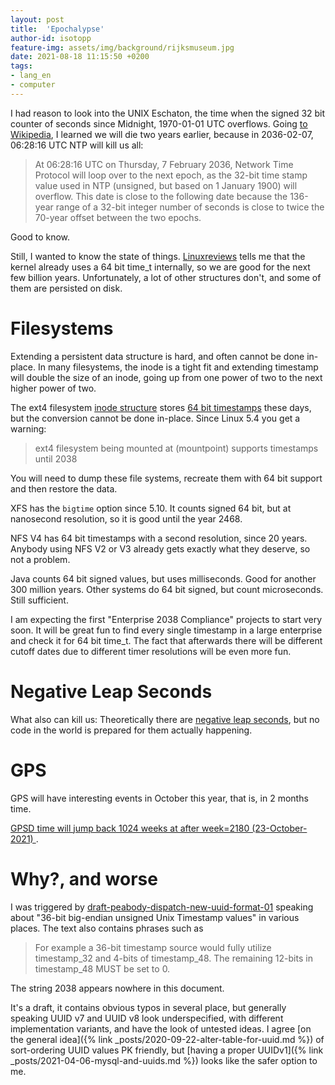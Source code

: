 ```yaml
---
layout: post
title:  'Epochalypse'
author-id: isotopp
feature-img: assets/img/background/rijksmuseum.jpg
date: 2021-08-18 11:15:50 +0200
tags:
- lang_en
- computer
---
```


I had reason to look into the UNIX Eschaton, the time when the signed 32 bit counter of seconds since Midnight, 1970-01-01 UTC overflows. Going [to Wikipedia](https://en.wikipedia.org/wiki/Unix_time#Notable_events_in_Unix_time), I learned we will die two years earlier, because in 2036-02-07, 06:28:16 UTC NTP will kill us all:

> At 06:28:16 UTC on Thursday, 7 February 2036, Network Time Protocol will loop over to the next epoch, as the 32-bit time stamp value used in NTP (unsigned, but based on 1 January 1900) will overflow. This date is close to the following date because the 136-year range of a 32-bit integer number of seconds is close to twice the 70-year offset between the two epochs.

Good to know.

Still, I wanted to know the state of things. [Linuxreviews](https://linuxreviews.org/Year_2038_Timestamp_Problem) tells me that the kernel already uses a 64 bit time_t internally, so we are good for the next few billion years. Unfortunately, a lot of other structures don't, and some of them are persisted on disk.

# Filesystems

Extending a persistent data structure is hard, and often cannot be done in-place. In many filesystems, the inode is a tight fit and extending timestamp will double the size of an inode, going up from one power of two to the next higher power of two.

The ext4 filesystem [inode structure](https://ext4.wiki.kernel.org/index.php/Ext4_Disk_Layout#Inode_Table) stores [64 bit timestamps](https://ext4.wiki.kernel.org/index.php/Ext4_Disk_Layout#Inode_Timestamps) these days, but the conversion cannot be done in-place. Since Linux 5.4 you get a warning:

> ext4 filesystem being mounted at (mountpoint) supports timestamps until 2038

You will need to dump these file systems, recreate them with 64 bit support and then restore the data.

XFS has the `bigtime` option since 5.10. It counts signed 64 bit, but at nanosecond resolution, so it is good until the year 2468.

NFS V4 has 64 bit timestamps with a second resolution, since 20 years. Anybody using NFS V2 or V3 already gets exactly what they deserve, so not a problem.

Java counts 64 bit signed values, but uses milliseconds. Good for another 300 million years. Other systems do 64 bit signed, but count microseconds. Still sufficient.

I am expecting the first "Enterprise 2038 Compliance" projects to start very soon. It will be great fun to find every single timestamp in a large enterprise and check it for 64 bit time_t. The fact that afterwards there will be different cutoff dates due to different timer resolutions will be even more fun.


# Negative Leap Seconds

What also can kill us: Theoretically there are [negative leap seconds](https://www.timeanddate.com/time/negative-leap-second.html), but no code in the world is prepared for them actually happening.

# GPS

GPS will have interesting events in October this year, that is, in 2 months time.

[GPSD time will jump back 1024 weeks at after week=2180 (23-October-2021)
](https://gitlab.com/gpsd/gpsd/-/issues/144).

# Why?, and worse

I was triggered by [draft-peabody-dispatch-new-uuid-format-01](https://datatracker.ietf.org/doc/html/draft-peabody-dispatch-new-uuid-format) speaking about "36-bit big-endian unsigned Unix Timestamp values" in various places. The text also contains phrases such as

> For example a 36-bit timestamp source would fully utilize timestamp_32 and 4-bits of timestamp_48. The remaining 12-bits in timestamp_48 MUST be set to 0.

The string 2038 appears nowhere in this document.

It's a draft, it contains obvious typos in several place, but generally speaking UUID v7 and UUID v8 look underspecified, with different implementation variants, and have the look of untested ideas. I agree [on the general idea]({% link _posts/2020-09-22-alter-table-for-uuid.md %}) of sort-ordering UUID values PK friendly, but [having a proper UUIDv1]({% link _posts/2021-04-06-mysql-and-uuids.md %}) looks like the safer option to me.

